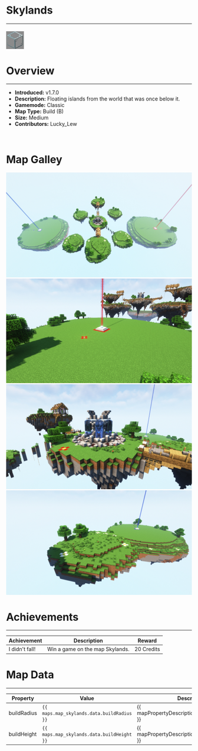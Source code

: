 <!-- replace _map_ with the actual map name -->
<!-- change gamemode type for the Map data description  -->
# Skylands

***

#### ![skylandsicon](../assets/maps/skylands/skylands-icon.jpg)

# Overview
***
- **Introduced:** v1.7.0
- **Description:** Floating islands from the world that was once below it.
- **Gamemode:** Classic
- **Map Type:** Build (B)
- **Size:** Medium
- **Contributors:** Lucky_Lew

<br />  

# Map Galley
![Skylands - Overview](../assets/maps/skylands/skylands-overview.jpg '')
![Skylands - Beacon](../assets/maps/skylands/skylands-beacon.jpg '')
![Skylands - Middle](../assets/maps/skylands/skylands-middle.jpg '')
![Skylands - Sponges](../assets/maps/skylands/skylands-sponge.jpg '')

# Achievements
***

| Achievement | Description | Reward |
| ----- | ----- | ------ |
| I didn't fall! | Win a game on the map Skylands. | 20 Credits |



# Map Data
***

| Property | Value | Description |
| ----------- | ----------- | ------ |
| buildRadius |`{{ maps.map_skylands.data.buildRadius }}`| {{ mapPropertyDescriptions.buildRadius.classic }} |
| buildHeight |`{{ maps.map_skylands.data.buildHeight }}`| {{ mapPropertyDescriptions.buildHeight.classic }} |